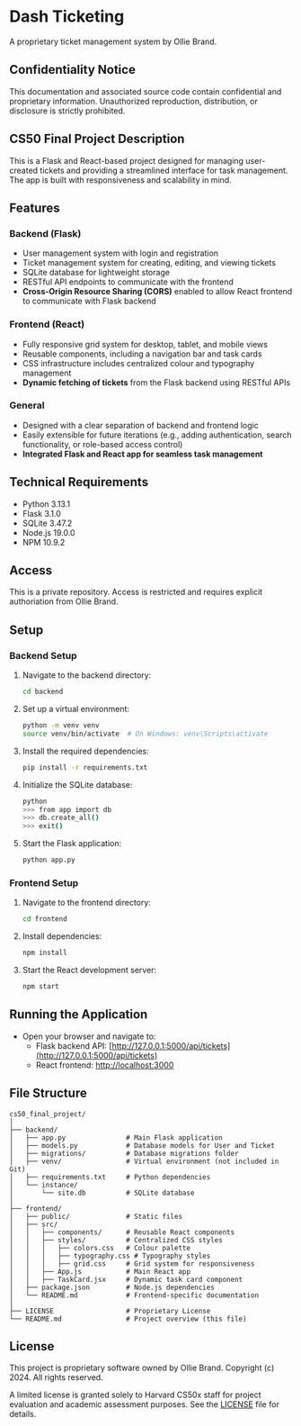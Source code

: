 # Dash Ticketing
A proprietary ticket management system by Ollie Brand.

## Confidentiality Notice
This documentation and associated source code contain confidential and proprietary information. Unauthorized reproduction, distribution, or disclosure is strictly prohibited.

## CS50 Final Project Description
This is a Flask and React-based project designed for managing user-created tickets and providing a streamlined interface for task management. The app is built with responsiveness and scalability in mind.

## Features

### Backend (Flask)
- User management system with login and registration
- Ticket management system for creating, editing, and viewing tickets
- SQLite database for lightweight storage
- RESTful API endpoints to communicate with the frontend
- **Cross-Origin Resource Sharing (CORS)** enabled to allow React frontend to communicate with Flask backend

### Frontend (React)
- Fully responsive grid system for desktop, tablet, and mobile views
- Reusable components, including a navigation bar and task cards
- CSS infrastructure includes centralized colour and typography management
- **Dynamic fetching of tickets** from the Flask backend using RESTful APIs

### General
- Designed with a clear separation of backend and frontend logic
- Easily extensible for future iterations (e.g., adding authentication, search functionality, or role-based access control)
- **Integrated Flask and React app for seamless task management**

## Technical Requirements
- Python 3.13.1
- Flask 3.1.0
- SQLite 3.47.2
- Node.js 19.0.0
- NPM 10.9.2

## Access
This is a private repository. Access is restricted and requires explicit authoriation from Ollie Brand.

## Setup

### Backend Setup

1. Navigate to the backend directory:
   ```bash
   cd backend
   ```

2. Set up a virtual environment:
   ```bash
   python -m venv venv
   source venv/bin/activate  # On Windows: venv\Scripts\activate
   ```

3. Install the required dependencies:
   ```bash
   pip install -r requirements.txt
   ```

4. Initialize the SQLite database:
   ```bash
   python
   >>> from app import db
   >>> db.create_all()
   >>> exit()
   ```

5. Start the Flask application:
   ```bash
   python app.py
   ```

### Frontend Setup

1. Navigate to the frontend directory:
   ```bash
   cd frontend
   ```

2. Install dependencies:
   ```bash
   npm install
   ```

3. Start the React development server:
   ```bash
   npm start
   ```

## Running the Application

- Open your browser and navigate to:
  - Flask backend API: [http://127.0.0.1:5000/api/tickets](http://127.0.0.1:5000/api/tickets)
  - React frontend: [http://localhost:3000](http://localhost:3000)

## File Structure

```
cs50_final_project/
│
├── backend/
│   ├── app.py               # Main Flask application
│   ├── models.py            # Database models for User and Ticket
│   ├── migrations/          # Database migrations folder
│   ├── venv/                # Virtual environment (not included in Git)
│   ├── requirements.txt     # Python dependencies
│   └── instance/
│       └── site.db          # SQLite database
│
├── frontend/
│   ├── public/              # Static files
│   ├── src/
│   │   ├── components/      # Reusable React components
│   │   ├── styles/          # Centralized CSS styles
│   │   │   ├── colors.css   # Colour palette
│   │   │   ├── typography.css # Typography styles
│   │   │   ├── grid.css     # Grid system for responsiveness
│   │   ├── App.js           # Main React app
│   │   ├── TaskCard.jsx     # Dynamic task card component
│   ├── package.json         # Node.js dependencies
│   └── README.md            # Frontend-specific documentation
│
├── LICENSE                  # Proprietary License
└── README.md                # Project overview (this file)
```

## License

This project is proprietary software owned by Ollie Brand. Copyright (c) 2024. All rights reserved.

A limited license is granted solely to Harvard CS50x staff for project evaluation and academic assessment purposes. See the [LICENSE](/LICENSE) file for details.